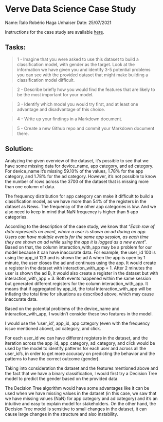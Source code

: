 # Verve Data Science Case Study #

Name: Ítalo Robério Haga Unhaiser
Date: 25/07/2021

Instructions for the case study are available [here][link1].


## Tasks:
> 1 - Imagine that you were asked to use this dataset to build a classification model, with gender as the target. Look at the information we have given you and identify 3-5 potential problems you can see with the provided dataset that might make building a classification model difficult.

> 2 - Describe briefly how you would find the features that are likely to be the most important for your model.

> 3 - Identify which model you would try first, and at least one advantage and disadvantage of this choice.

> 4 - Write up your findings in a Markdown document.

> 5 - Create a new Github repo and commit your Markdown document there.

## Solution:

Analyzing the given overview of the dataset, it’s possible to see that we have some missing data for device_name, app category, and ad category. For device_name it’s missing 59.10% of the values, 1.78% for the app category, and 1.78% for the ad category. However, it’s not possible to know the number of rows across the 3700 of the dataset that is missing more than one column of data.

The frequency distribution for app category can make it difficult to build a classification model, as we have more than 54% of the registers in the dataset as News. The frequency of the other app categories is low. And we also need to keep in mind that NaN frequency is higher than 5 app categories.

According to the description of the case study, we know that “_Each row of data represents an event, where a user is shown an ad during an app. Users can have multiple events for the same app session, as each time they are shown an ad while using the app it is logged as a new event_”. Based on that, the column interaction_with_app may be a problem for our model because it can have inaccurate data. For example, the user_id 100 is using the app_id 123 and is shown the ad A when the app is open by 1 minute, the user closes the ad and continues using the app. It would create a register in the dataset with interaction_with_app = 1. After 2 minutes the user is shown the ad B, it would also create a register in the dataset but with interaction_with_app = 3. Both events happened within the same session but generated different registers for the column interaction_with_app. It means that if aggregated by app_id, the total interaction_with_app will be inflating the total time for situations as described above, which may cause inaccurate data.

Based on the potential problems of the device_name and interaction_with_app, I wouldn’t consider these two features in the model. 

I would use the 'user_id', app_id, app category (even with the frequency issue mentioned above), ad category, and click.

For each user_id we can have different registers in the dataset, and the iteration across the app_id, app_category, ad_category, and click would be used by the model to identify patterns for each user and across all the user_id’s, in order to get more accuracy on predicting the behavior and the patterns to have the correct outcome (gender).

Taking into consideration the dataset and the features mentioned above and the fact that we have a binary classification, I would first try a Decision Tree model to predict the gender based on the provided data. 

The Decision Tree algorithm would have some advantages like it can be used when we have missing values in the dataset (in this case, we saw that we have missing values (NaN) for app category and ad category) and it’s an intuitive and easy to explain model for stakeholders. On the other hand, the Decision Tree model is sensitive to small changes in the dataset, it can cause large changes in the structure and also instability.



[link1]: <https://gist.github.com/t-redactyl/90837921265451bf519ce81d96b62462>
